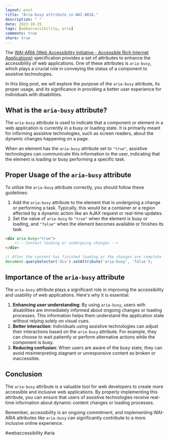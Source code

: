 ```yaml
---
layout: post
title: "Aria-busy attribute in WAI-ARIA."
description: " "
date: 2023-10-25
tags: [webaccessibility, aria]
comments: true
share: true
---
```


The [WAI-ARIA (Web Accessibility Initiative - Accessible Rich Internet Applications)](https://www.w3.org/WAI/intro/aria) specification provides a set of attributes to enhance the accessibility of web applications. One of these attributes is `aria-busy`, which plays a crucial role in conveying the status of a component to assistive technologies.

In this blog post, we will explore the purpose of the `aria-busy` attribute, its proper usage, and its significance in providing a better user experience for individuals with disabilities.

## What is the `aria-busy` attribute?

The `aria-busy` attribute is used to indicate that a component or element in a web application is currently in a busy or loading state. It is primarily meant for informing assistive technologies, such as screen readers, about the dynamic changes happening on a page.

When an element has the `aria-busy` attribute set to `"true"`, assistive technologies can communicate this information to the user, indicating that the element is loading or busy performing a specific task.

## Proper Usage of the `aria-busy` attribute

To utilize the `aria-busy` attribute correctly, you should follow these guidelines:

1. Add the `aria-busy` attribute to the element that is undergoing a change or performing a task. Typically, this would be a container or a region affected by a dynamic action like an AJAX request or real-time updates.
2. Set the value of `aria-busy` to `"true"` when the element is busy or loading, and `"false"` when the element becomes available or finishes its task.

```html
<div aria-busy="true">
    <!-- Content loading or undergoing changes -->
</div>
```

```javascript
// After the content has finished loading or the changes are complete
document.querySelector('div').setAttribute('aria-busy', 'false');
```

## Importance of the `aria-busy` attribute

The `aria-busy` attribute plays a significant role in improving the accessibility and usability of web applications. Here's why it is essential:

1. **Enhancing user understanding**: By using `aria-busy`, users with disabilities are immediately informed about ongoing changes or loading processes. This information helps them understand the application state without relying solely on visual cues.
2. **Better interaction**: Individuals using assistive technologies can adjust their interactions based on the `aria-busy` attribute. For example, they can choose to wait patiently or perform alternative actions while the component is busy.
3. **Reducing confusion**: When users are aware of the busy state, they can avoid misinterpreting stagnant or unresponsive content as broken or inaccessible.

## Conclusion

The `aria-busy` attribute is a valuable tool for web developers to create more accessible and inclusive web applications. By properly implementing this attribute, you can ensure that users of assistive technologies receive real-time information about dynamic content changes or loading processes.

Remember, accessibility is an ongoing commitment, and implementing WAI-ARIA attributes like `aria-busy` can significantly contribute to a more inclusive online experience.

\#webaccessibility #aria